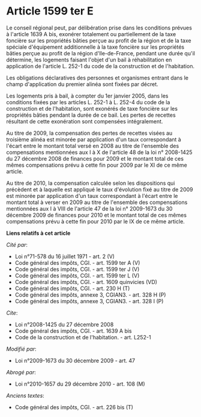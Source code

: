 # Article 1599 ter E

Le conseil régional peut, par délibération prise dans les conditions prévues à l'article 1639 A bis, exonérer totalement ou
partiellement de la taxe foncière sur les propriétés bâties perçue au profit de la région et de la taxe spéciale d'équipement
additionnelle à la taxe foncière sur les propriétés bâties perçue au profit de la région d'Ile-de-France, pendant une durée
qu'il détermine, les logements faisant l'objet d'un bail à réhabilitation en application de l'article L. 252-1 du code de la
construction et de l'habitation. 

Les obligations déclaratives des personnes et organismes entrant dans le champ d'application du premier alinéa sont fixées
par décret. 

Les logements pris à bail, à compter du 1er janvier 2005, dans les conditions fixées par les articles L. 252-1 à L. 252-4 du
code de la construction et de l'habitation, sont exonérés de taxe foncière sur les propriétés bâties pendant la durée de ce
bail. Les pertes de recettes résultant de cette exonération sont compensées intégralement. 

Au titre de 2009, la compensation des pertes de recettes visées au troisième alinéa est minorée par application d'un taux
correspondant à l'écart entre le montant total versé en 2008 au titre de l'ensemble des compensations mentionnées aux I à X
de l'article 48 de la loi n° 2008-1425 du 27 décembre 2008 de finances pour 2009 et le montant total de ces mêmes
compensations prévu à cette fin pour 2009 par le XI de ce même article.

Au titre de 2010, la compensation calculée selon les dispositions qui précèdent et à laquelle est appliqué le taux
d'évolution fixé au titre de 2009 est minorée par application d'un taux correspondant à l'écart entre le montant total à
verser en 2009 au titre de l'ensemble des compensations mentionnées aux I à VIII de l'article 47 de la loi n° 2009-1673 du 30
décembre 2009 de finances pour 2010 et le montant total de ces mêmes compensations prévu à cette fin pour 2010 par le IX de
ce même article.

**Liens relatifs à cet article**

_Cité par_:

  - Loi n°71-578 du 16 juillet 1971 - art. 2 (V)
  - Code général des impôts, CGI. - art. 1599 ter A (V)
  - Code général des impôts, CGI. - art. 1599 ter J (V)
  - Code général des impôts, CGI. - art. 1599 ter L (V)
  - Code général des impôts, CGI. - art. 1609 quinvicies (VD)
  - Code général des impôts, CGI. - art. 230 H (T)
  - Code général des impôts, annexe 3, CGIAN3. - art. 328 H (P)
  - Code général des impôts, annexe 3, CGIAN3. - art. 328 I (P)

_Cite_:

  - Loi n°2008-1425 du 27 décembre 2008
  - Code général des impôts, CGI. - art. 1639 A bis
  - Code de la construction et de l'habitation. - art. L252-1

_Modifié par_:

  - Loi n°2009-1673 du 30 décembre 2009 - art. 47

_Abrogé par_:

  - Loi n°2010-1657 du 29 décembre 2010 - art. 108 (M)

_Anciens textes_:

  - Code général des impôts, CGI. - art. 226 bis (T)
